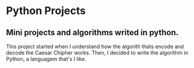 # Python Projects

## Mini projects and algorithms writed in python.

This project started when I understand how the algorith thats encode and decode the Caesar Chipher works. Then, I decided to write the algorithm in Python, a languagem that's I like.
